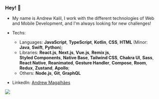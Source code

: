 ### Hey! 👋

<!--
**okalil/okalil** is a ✨ _special_ ✨ repository because its `README.md` (this file) appears on your GitHub profile.

Here are some ideas to get you started:

- 🔭 I’m currently working on ...
- 🌱 I’m currently learning ...
- 👯 I’m looking to collaborate on ...
- 🤔 I’m looking for help with ...
- 💬 Ask me about ...
- 📫 How to reach me: ...
- 😄 Pronouns: ...
- ⚡ Fun fact: ...
-->

- My name is Andrew Kalil, I work with the different technologies of Web and Mobile Development, and I'm always looking for new challenges!

- Techs:
    - Languages: **JavaScript**, **TypeScript**, **Kotlin**, **CSS**, **HTML** (Minor: **Java**, **Swift**, **Python**);
    - Libraries:
      **React.js**, **Next.js**, **Vue.js**, **Remix js**, <br>
      **Styled Components**, **Native Base**, **Tailwind CSS**, **Chakra UI**, **Sass**, <br>
      **React Native**, **Reanimated**, **Gesture Handler**, **Compose**, **Room**, <br>
      **Redux**, **Zustand**, **Apollo**;
    - Others: **Node.js**, **Git**, **GraphQL**

- LinkedIn: [Andrew Magalhães](https://www.linkedin.com/in/andrew-magalh%C3%A3es-2b3781210/)

<img align="center" src="https://github-readme-stats.vercel.app/api/top-langs/?username=okalil&layout=compact&theme=dark&custom_title=Linguagens%20mais%20usadas&hide_border=true" />
